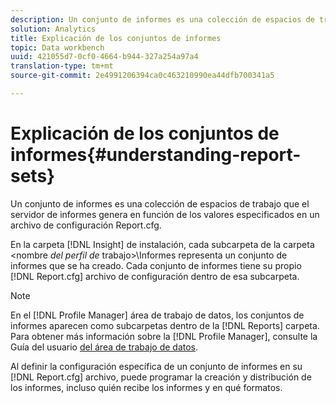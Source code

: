 ```yaml
---
description: Un conjunto de informes es una colección de espacios de trabajo que el servidor de informes genera en función de los valores especificados en un archivo de configuración Report.cfg.
solution: Analytics
title: Explicación de los conjuntos de informes
topic: Data workbench
uuid: 421055d7-0cf0-4664-b944-327a254a97a4
translation-type: tm+mt
source-git-commit: 2e4991206394ca0c463210990ea44dfb700341a5

---
```



# Explicación de los conjuntos de informes{#understanding-report-sets}

Un conjunto de informes es una colección de espacios de trabajo que el servidor de informes genera en función de los valores especificados en un archivo de configuración Report.cfg.

En la carpeta [!DNL Insight] de instalación, cada subcarpeta de la carpeta &lt;nombre *del perfil de* trabajo>\Informes representa un conjunto de informes que se ha creado. Cada conjunto de informes tiene su propio [!DNL Report.cfg] archivo de configuración dentro de esa subcarpeta.

>[!NOTE]
>
>En el [!DNL Profile Manager] área de trabajo de datos, los conjuntos de informes aparecen como subcarpetas dentro de la [!DNL Reports] carpeta. Para obtener más información sobre la [!DNL Profile Manager], consulte la Guía del usuario [del área de trabajo de datos](https://docs.adobe.com/content/help/en/data-workbench/using/home.html#Data_Workbench_Help).

Al definir la configuración específica de un conjunto de informes en su [!DNL Report.cfg] archivo, puede programar la creación y distribución de los informes, incluso quién recibe los informes y en qué formatos.
